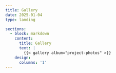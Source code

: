 ```yaml
---
title: Gallery
date: 2025-01-04
type: landing

sections:
  - block: markdown
    content:
      title: Gallery
      text: |
        {{< gallery album="project-photos" >}}
    design:
      columns: '1'
---
```

